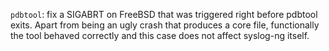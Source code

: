 `pdbtool`: fix a SIGABRT on FreeBSD that was triggered right before pdbtool
exits. Apart from being an ugly crash that produces a core file,
functionally the tool behaved correctly and this case does not affect
syslog-ng itself.
